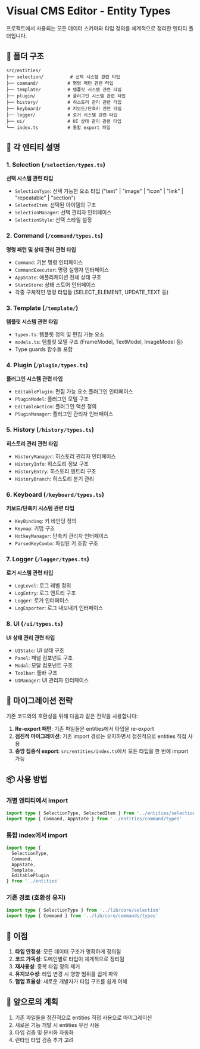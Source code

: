 # Visual CMS Editor - Entity Types

프로젝트에서 사용되는 모든 데이터 스키마와 타입 정의를 체계적으로 정리한 엔티티 폴더입니다.

## 📁 폴더 구조

```
src/entities/
├── selection/          # 선택 시스템 관련 타입
├── command/           # 명령 패턴 관련 타입
├── template/          # 템플릿 시스템 관련 타입
├── plugin/            # 플러그인 시스템 관련 타입
├── history/           # 히스토리 관리 관련 타입
├── keyboard/          # 키보드/단축키 관련 타입
├── logger/            # 로거 시스템 관련 타입
├── ui/                # UI 상태 관리 관련 타입
└── index.ts           # 통합 export 파일
```

## 🎯 각 엔티티 설명

### 1. Selection (`/selection/types.ts`)
**선택 시스템 관련 타입**
- `SelectionType`: 선택 가능한 요소 타입 ("text" | "image" | "icon" | "link" | "repeatable" | "section")
- `SelectedItem`: 선택된 아이템의 구조
- `SelectionManager`: 선택 관리자 인터페이스
- `SelectionStyle`: 선택 스타일 설정

### 2. Command (`/command/types.ts`)
**명령 패턴 및 상태 관리 관련 타입**
- `Command`: 기본 명령 인터페이스
- `CommandExecutor`: 명령 실행자 인터페이스
- `AppState`: 애플리케이션 전체 상태 구조
- `StateStore`: 상태 스토어 인터페이스
- 각종 구체적인 명령 타입들 (SELECT_ELEMENT, UPDATE_TEXT 등)

### 3. Template (`/template/`)
**템플릿 시스템 관련 타입**
- `types.ts`: 템플릿 정의 및 편집 가능 요소
- `models.ts`: 템플릿 모델 구조 (FrameModel, TextModel, ImageModel 등)
- Type guards 함수들 포함

### 4. Plugin (`/plugin/types.ts`)
**플러그인 시스템 관련 타입**
- `EditablePlugin`: 편집 가능 요소 플러그인 인터페이스
- `PluginModel`: 플러그인 모델 구조
- `EditableAction`: 플러그인 액션 정의
- `PluginManager`: 플러그인 관리자 인터페이스

### 5. History (`/history/types.ts`)
**히스토리 관리 관련 타입**
- `HistoryManager`: 히스토리 관리자 인터페이스
- `HistoryInfo`: 히스토리 정보 구조
- `HistoryEntry`: 히스토리 엔트리 구조
- `HistoryBranch`: 히스토리 분기 관리

### 6. Keyboard (`/keyboard/types.ts`)
**키보드/단축키 시스템 관련 타입**
- `KeyBinding`: 키 바인딩 정의
- `Keymap`: 키맵 구조
- `HotkeyManager`: 단축키 관리자 인터페이스
- `ParsedKeyCombo`: 파싱된 키 조합 구조

### 7. Logger (`/logger/types.ts`)
**로거 시스템 관련 타입**
- `LogLevel`: 로그 레벨 정의
- `LogEntry`: 로그 엔트리 구조
- `Logger`: 로거 인터페이스
- `LogExporter`: 로그 내보내기 인터페이스

### 8. UI (`/ui/types.ts`)
**UI 상태 관리 관련 타입**
- `UIState`: UI 상태 구조
- `Panel`: 패널 컴포넌트 구조
- `Modal`: 모달 컴포넌트 구조
- `Toolbar`: 툴바 구조
- `UIManager`: UI 관리자 인터페이스

## 🔄 마이그레이션 전략

기존 코드와의 호환성을 위해 다음과 같은 전략을 사용합니다:

1. **Re-export 패턴**: 기존 파일들은 entities에서 타입을 re-export
2. **점진적 마이그레이션**: 기존 import 경로는 유지하면서 점진적으로 entities 직접 사용
3. **중앙 집중식 export**: `src/entities/index.ts`에서 모든 타입을 한 번에 import 가능

## 📦 사용 방법

### 개별 엔티티에서 import
```typescript
import type { SelectionType, SelectedItem } from '../entities/selection/types'
import type { Command, AppState } from '../entities/command/types'
```

### 통합 index에서 import
```typescript
import type { 
  SelectionType, 
  Command, 
  AppState,
  Template,
  EditablePlugin 
} from '../entities'
```

### 기존 경로 (호환성 유지)
```typescript
import type { SelectionType } from '../lib/core/selection'
import type { Command } from '../lib/core/commands/types'
```

## 🎯 이점

1. **타입 안정성**: 모든 데이터 구조가 명확하게 정의됨
2. **코드 가독성**: 도메인별로 타입이 체계적으로 정리됨
3. **재사용성**: 중복 타입 정의 제거
4. **유지보수성**: 타입 변경 시 영향 범위를 쉽게 파악
5. **협업 효율성**: 새로운 개발자가 타입 구조를 쉽게 이해

## 🔧 앞으로의 계획

1. 기존 파일들을 점진적으로 entities 직접 사용으로 마이그레이션
2. 새로운 기능 개발 시 entities 우선 사용
3. 타입 검증 및 문서화 자동화
4. 런타임 타입 검증 추가 고려